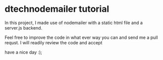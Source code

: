 # dtechnodemailer tutorial


In this project, I made use of nodemailer  with a static html file and a server.js backend.




Feel free to improve the code in what ever way you can and send me a pull requst. I will readily review the code and accept

have a nice day :);

